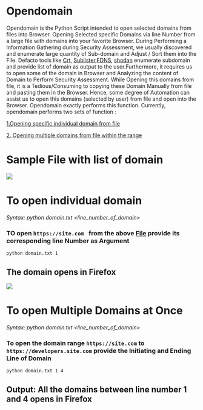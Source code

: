 # Opendomain
Opendomain is the Python Script intended to open selected domains from files into Browser. Opening Selected specific Domains via line Number from a large file with domains into your favorite Browser. During Performing a Information Gathering during Security Assessment, we usually discovered and enumerate large quantity of Sub-domain and Adjust / Sort them into the File. Defacto tools like [Crt](https://crt.sh), [Sublister](https://github.com/aboul3la/Sublist3r),[FDNS](https://www.google.com/search?client=firefox-b-d&q=rapid+7+dns), [shodan](https://shodan.io)  enumerate subdomain and provide list of domain as output to the user.Furthermore, it requires us to open some of the domain in Browser and Analyzing the content of Domain to Perform Security Assessment. While Opening this domains from file, it is a Tedious/Consuming to copying these Domain Manually from file and pasting them in the Browser. Hence, some degree of Automation can assist us to open this domains (selected by user) from file and open into the Browser. Opendomain exactly performs this function. Currently, opendomain performs two sets of function :

[1.Opening specific individual domain from file]( https://github.com/Roshan-Poudel/opendomain/blob/main/README.md#to-open-individual-domain )

[2. Opening multiple domains from file within the range](https://github.com/Roshan-Poudel/opendomain#to-open-multiple-domains-at-once)

# Sample File with list of domain
<img src="https://github.com/Roshan-Poudel/images/blob/master/subdomain.jpg">  

# To open individual domain
*Syntax: python domain.txt <line_number_of_domain>*
### TO open ```https://site.com ``` from the above [File](https://github.com/Roshan-Poudel/opendomain/blob/main/README.md#sample-file-with-list-of-domain) provide its corresponding line Number as Argument
```
python domain.txt 1
```
## The domain opens in Firefox
<img src="https://github.com/Roshan-Poudel/images/blob/master/opening.png">

# To open Multiple Domains at Once
*Syntax: python domain.txt <line_number_of_domain>*

### To open the domain range ```https://site.com``` to ```https://developers.site.com``` provide the Initiating and Ending Line of Domain 
```
python domain.txt 1 4
```
##  Output: All the domains between line number 1 and 4 opens in Firefox
 

